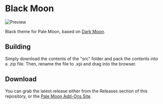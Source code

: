# Black Moon
![Preview](https://i.imgur.com/38XTZLf.png)

Black theme for Pale Moon, based on [Dark Moon](https://github.com/Lootyhoof/darkmoon).

## Building
Simply download the contents of the "src" folder and pack the contents into a .zip file. Then, rename the file to .xpi and drag into the browser.

## Download
You can grab the latest release either from the Releases section of this repository, or the [Pale Moon Add-Ons Site](https://addons.palemoon.org/themes/complete/darkmoon/).
